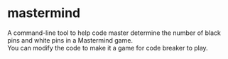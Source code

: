 # mastermind

A command-line tool to help code master determine the number of black pins and white pins in a Mastermind game.<br/>
You can modify the code to make it a game for code breaker to play.

